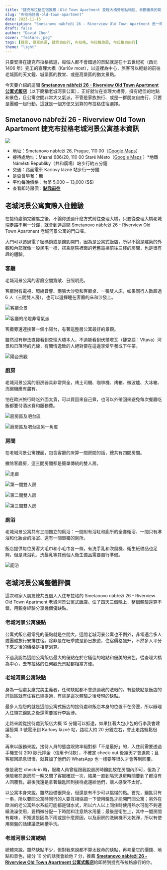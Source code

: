 ```yaml
---
title: "捷克布拉格住宿推薦｜Old Town Apartment 查理大橋旁地點絕佳、景觀優美的氣派公寓式住宿"
slug: "布拉格住宿-old-town-apartment"
date: 2023-11-15
description: "Smetanovo nábřeží 26 - Riverview Old Town Apartment 是一間位在布拉格查理大橋旁的公寓式住宿，非常適合小團體行動的旅客入住。"
draft: false
author: "David Chen"
cover: "feature.jpeg"
tags: [捷克, 捷克旅遊, 捷克自由行, 布拉格, 布拉格旅遊, 布拉格自由行]
theme: "light"
---
```


只要安排在捷克布拉格旅遊，每個人都不會錯過的景點就是在十五世紀初（西元 1406 年）完工的查理大橋（Karlův most），以這裡為中心，旅客可以輕鬆的前往老城區的天文鐘、城堡區的教堂、或是高堡區的猶太景點。

今天要介紹的這間 [**Smetanovo nábřeží 26 - Riverview Old Town Apartment 公寓式飯店**](https://www.booking.com/hotel/cz/riverview-old-town-apartment.xt.html?aid=7956794&no_rooms=1&group_adults=2)（以下簡稱老城河景公寓），正好就位在查理大橋旁，擁有絕佳的地點和景色，且公寓空間非常大又氣派，不管是家族旅行、或是一群朋友自由行，只要是團體一起行動，這就是一個方便又划算的布拉格住宿選擇。

## Smetanovo nábřeží 26 - Riverview Old Town Apartment 捷克布拉格老城河景公寓基本資訊

![](1.jpeg)

- 地址：Smetanovo nábřeží 26, Prague, 110 00（[Google Maps](https://www.google.com/maps/place/Smetanovo+n%C3%A1b%C5%99.+197%2F26,+110+00+Star%C3%A9+M%C4%9Bsto,+%E6%8D%B7%E5%85%8B/@50.0855374,14.4115792,17z/data=!3m1!4b1!4m6!3m5!1s0x470b94e58c0f2bef:0x80101d266595b34d!8m2!3d50.0855374!4d14.4141541!16s%2Fg%2F11jv73x1_y?entry=ttu)）
- 接待處地址：Masná 686/20, 110 00 Staré Město（[Google Maps](https://www.google.com/maps/place/Masn%C3%A1+686%2F20,+110+00+Star%C3%A9+M%C4%9Bsto,+%E6%8D%B7%E5%85%8B/@50.0896109,14.4232176,17z/data=!3m1!4b1!4m6!3m5!1s0x470b94ea150d48ed:0xb0a7b4d3c6817320!8m2!3d50.0896109!4d14.4257925!16s%2Fg%2F11csjhm6m7?authuser=1&entry=ttu) ）*地鐵 Náměstí Republiky（共和廣場）站步行約五分鐘
- 交通：路面電車 Karlovy lázně 站步行一分鐘
- 是否含早餐：無
- 平均每晚價格：台幣 5,000 \~ 13,000 ($$)
- 查看即時房價：[**點我前往**](https://www.booking.com/hotel/cz/riverview-old-town-apartment.xt.html?aid=7956794&no_rooms=1&group_adults=2)

## 老城河景公寓實際入住體驗

在接待處領完鑰匙之後，不論你透過什麼方式前往查理大橋，只要從查理大橋老城端走路不用一分鐘，就會到達這間 Smetanovo nábřeží 26 - Riverview Old Town Apartment 老城河景公寓的門口囉。

大門可以透過電子密碼鎖或是鑰匙開門，因為是公寓式飯店，所以不論是建築的外觀和內部就像一般民宅一樣，搭乘庭院裡面的老舊電梯前往三樓的房間，也是很有趣的體驗。

### 客廳

老城河景公寓的客廳空間寬敞、日照明亮。

客廳附有電視、環繞音響、兩張大沙發和客廳桌、一張雙人床，如果同行人數超過 6 人（三間雙人房），也可以選擇睡在客廳的床和沙發上。

![客廳全景](2.jpeg)

![客廳的吊燈非常氣派](3.jpeg)

客廳旁還連接著一個小陽台，有著這整層公寓最好的景觀。

雖然沒有辦法直接看到查理大橋本人，不過能看到伏爾塔瓦（捷克語：Vltava）河景和日落時的光線，有閒情逸致的人絕對要在這邊享受早餐或下午茶。

![陽台景觀](4.jpeg)

### 廚房

老城河景公寓的廚房器具非常齊全，烤土司機、咖啡機、烤箱、微波爐、大冰箱、洗碗機應有盡有。

怕在歐洲旅行時吃外面太貴，可以買回來自己煮，也可以外帶回來避免每次餐廳吃飯都要付酒水費和服務費。

![廚房區及吧台區](5.jpeg)

![廚房區及吧台區另一角度](6.jpeg)

### 房間

在老城河景公寓裡面，包含客廳的床算一間房間的話，總共有四間房間。

撇除客廳房，這三間房間都是簡單傳統的雙人房。

![走廊](7.jpeg)

![第一間雙人房](8.jpeg)

![第二間雙人房](9.jpeg)

![第三間雙人房](10.jpeg)

### 廁浴

老城河景公寓共有三間獨立的廁浴：一間附有浴缸和廁所的全套衛浴、一間只有淋浴和化妝台的浴室、還有一間單獨的廁所。

飯店提供每位房客大毛巾和小毛巾各一條，有洗手乳和吹風機、衛生紙備品也足夠，但是沫浴乳、洗髮乳等其他個人衛生備品需要自行準備。

![廁浴](11.jpeg)

## 老城河景公寓整體評價

這次和家人朋友總共五個人入住布拉格的 Smetanovo nábřeží 26 - Riverview Old Town Apartment 老城河景公寓式飯店。住了四天三個晚上，整個體驗還算不錯，用親身經驗分享幾個優缺點。

### 老城河景公寓優點

公寓式飯店最常見的優點就是空間大，這間老城河景公寓也不例外，非常適合多人或團體旅行安排住宿。除非是在旺季或是節日旅遊，住宿價格飆升，不然多人平分下來之後的價格是相當划算。

不過我認為這間公寓飯店最大的優點在於它極佳的地點和優美的景色。從查理大橋為中心，去布拉格的任何觀光景點都相當方便。

### 老城河景公寓缺點

身為一個處女座完美主義者，任何缺點都不會逃過我的法眼的。有些缺點是飯店的評論區就有住客已經提過，有些是這次體驗之後發現的缺點。

最多人抱怨的就是這間公寓式飯店的接待處和飯店本身的位置不在旁邊，所以辦理入住領完鑰匙之後還需要搬行李跋涉。

走路來說從接待處到飯店大概 15 分鐘可以抵達，如果扛著大包小包的行李我會建議搭乘 3 號電車到 Karlovy lázně 站，路程大約 20 分鐘左右，會比走路輕鬆很多。

<!-- 連結布拉格市區交通 -->

再來以服務來說，接待人員的態度跟效率絕對都「不是最好」的，入住前需要透過手機支付 200 歐元押金（信用卡付款），不確定 check-out 後幾天才會退款；且客服回訊息很慢，就算加了他們的 WhatsApp 也一樣要等很久才會等到回覆。

像是我在 check-in 時，服務人員曾經跟我說退房時鑰匙放在房間內即可，但為了保險我在退房前一晚又問了客服確認一次，結果一直到隔天退房時間要到了都沒有人回覆我，最後我還是拿著鑰匙回到接待處還給他們，讓人感受不太好。

以公寓本身來說，雖然設備很齊全，但還是有不少可以挑惕的點。首先，鑰匙只有一串，所以要回公寓時同行的人要互相協調一下使用鑰匙才能開門回公寓；另外在歐洲的老公寓熱水系統可能都是儲水式，所以六人以上同住時使用熱水可能不夠連續洗澡使用，要稍微分配一下時間和注意熱水用量；最後是衛生上，其中一間房間有霉味，不知道是因為下雨或是什麼原因，以及廚房的洗碗機不太乾淨，所以有使用碗盤的話建議洗碗槽手洗。

### 老城河景公寓總結

總體來說，雖然缺點不少，但對我來說都不算太致命的缺點，再考量它的價錢、地點和景色，總分 10 分的話我會給他 7 分，推薦 [**Smetanovo nábřeží 26 - Riverview Old Town Apartment 公寓式飯店**](https://www.booking.com/hotel/cz/riverview-old-town-apartment.xt.html?aid=7956794&no_rooms=1&group_adults=2)給即將到捷克布拉格旅行的你。
